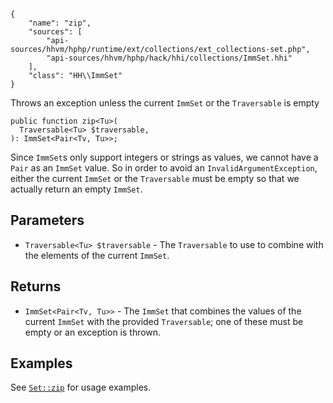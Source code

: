 ``` yamlmeta
{
    "name": "zip",
    "sources": [
        "api-sources/hhvm/hphp/runtime/ext/collections/ext_collections-set.php",
        "api-sources/hhvm/hphp/hack/hhi/collections/ImmSet.hhi"
    ],
    "class": "HH\\ImmSet"
}
```




Throws an exception unless the current ` ImmSet ` or the `` Traversable `` is
empty




``` Hack
public function zip<Tu>(
  Traversable<Tu> $traversable,
): ImmSet<Pair<Tv, Tu>>;
```




Since ` ImmSet `s only support integers or strings as values, we cannot
have a `` Pair `` as an ``` ImmSet ``` value. So in order to avoid an
```` InvalidArgumentException ````, either the current ````` ImmSet ````` or the
`````` Traversable `````` must be empty so that we actually return an empty ``````` ImmSet ```````.




## Parameters




+ ` Traversable<Tu> $traversable ` - The `` Traversable `` to use to combine with the
  elements of the current ``` ImmSet ```.




## Returns




* ` ImmSet<Pair<Tv, Tu>> ` - The `` ImmSet `` that combines the values of the current ``` ImmSet ```
  with the provided ```` Traversable ````; one of these must be empty or
  an exception is thrown.




## Examples




See [` Set::zip `](</hack/reference/class/Set/zip/#examples>) for usage examples.
<!-- HHAPIDOC -->
